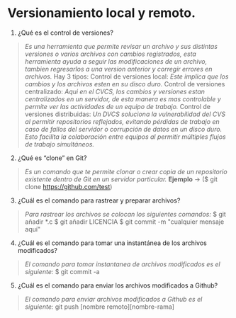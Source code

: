 # Versionamiento local y remoto.
1. ¿Qué es el control de versiones?
> _Es una herramienta que permite revisar un archivo y sus distintas versiones o varios archivos con cambios registrados, esta herramienta ayuda a seguir las modificaciones de un archivo, tambien regresarlos a una version anterior y corregir errores en archivos._
Hay 3 tipos:
> Control de versiones local: _Este implica que los cambios y los archivos esten en su disco duro._
> Control de versiones centralizado: _Aqui en el CVCS, los cambios y versiones estan centralizados en un servidor, de esta manera es mas controlable y permite ver las actividades de un equipo de trabajo._
> Control de versiones distribuidas: _Un DVCS soluciona la vulnerabilidad del CVS al permitir repositorios reflejados, evitando pérdidas de trabajo en caso de fallos del servidor o corrupción de datos en un disco duro. Esto facilita la colaboración entre equipos al permitir múltiples flujos de trabajo simultáneos._

2. ¿Qué es “clone” en Git?
> _Es un comando que te permite clonar o crear copia de un repositorio existente dentro de Git en un servidor particular._
> **Ejemplo** -> ($ git clone https://github.com/test)

3. ¿Cuál es el comando para rastrear y preparar archivos?
> _Para rastrear los archivos se colocan los siguientes comandos:_
> $ git añadir *.c
> $ git añadir LICENCIA
> $ git commit -m "cualquier mensaje aquí"

4. ¿Cuál es el comando para tomar una instantánea de los archivos modificados?
> _El comando para tomar instantanea de archivos modificados es el siguiente:_
> $ git commit -a

5. ¿Cuál es el comando para enviar los archivos modificados a Github?
> _El comando para enviar archivos modificados a Github es el siguiente:_
> git push [nombre remoto][nombre-rama]
